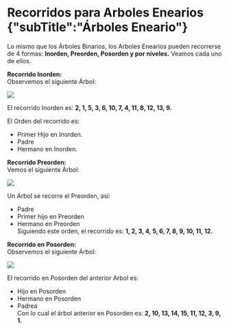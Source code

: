 # Recorridos para Arboles Enearios {"subTitle":"Árboles Eneario"}

Lo mismo que los Árboles Binarios, los Arboles Enearios pueden recorrerse de 4 formas: **Inorden, Preorden, Posorden y por niveles.** Veamos cada uno de ellos.  
  
**Recorrido Inorden:**  
Observemos el siguiente Árbol:

![](/assets/images/n-ary-tree/enearios_8.jpg)

  
El recorrido Inorden es: **2, 1, 5, 3, 6, 10, 7, 4, 11, 8, 12, 13, 9.**  
  
El Orden del recorrido es:  
- Primer Hijo en Inorden.  
- Padre  
- Hermano en Inorden.  
  
  
**Recorrido Preorden:**  
Vemos el siguiente Árbol:  

![](/assets/images/n-ary-tree/enearios_9.jpg)

Un Árbol se recorre el Preorden, así:  
- Padre  
- Primer hijo en Preorden  
- Hermano en Preorden  
Siguiendo este orden, el recorrido es: **1, 2, 3, 4, 5, 6, 7, 8, 9, 10, 11, 12.**  
  
**Recorrido en Posorden:**  
Observemos el siguiente Árbol:  

![](/assets/images/n-ary-tree/enearios_10.jpg)

El recorrido en Posorden del anterior Arbol es:  
- Hijo en Posorden  
- Hermano en Posorden  
- Padrea  
Con lo cual el árbol anterior en Posorden es: **2, 10, 13, 14, 15, 11, 12, 3, 9, 1.**  

